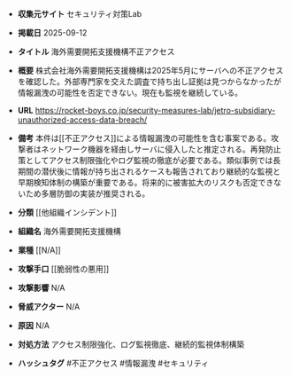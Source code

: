 - **収集元サイト**
セキュリティ対策Lab

- **掲載日**
2025-09-12

- **タイトル**
海外需要開拓支援機構不正アクセス

- **概要**
株式会社海外需要開拓支援機構は2025年5月にサーバへの不正アクセスを確認した。外部専門家を交えた調査で持ち出し証拠は見つからなかったが情報漏洩の可能性を否定できない。現在も監視を継続している。

- **URL**
https://rocket-boys.co.jp/security-measures-lab/jetro-subsidiary-unauthorized-access-data-breach/

- **備考**
本件は[[不正アクセス]]による情報漏洩の可能性を含む事案である。攻撃者はネットワーク機器を経由しサーバに侵入したと推定される。再発防止策としてアクセス制限強化やログ監視の徹底が必要である。類似事例では長期間の潜伏後に情報が持ち出されるケースも報告されており継続的な監視と早期検知体制の構築が重要である。将来的に被害拡大のリスクも否定できないため多層防御の実装が推奨される。

- **分類**
[[他組織インシデント]]

- **組織名**
海外需要開拓支援機構

- **業種**
[[N/A]]

- **攻撃手口**
[[脆弱性の悪用]]

- **攻撃影響**
N/A

- **脅威アクター**
N/A

- **原因**
N/A

- **対処方法**
アクセス制限強化、ログ監視徹底、継続的監視体制構築

- **ハッシュタグ**
#不正アクセス #情報漏洩 #セキュリティ
